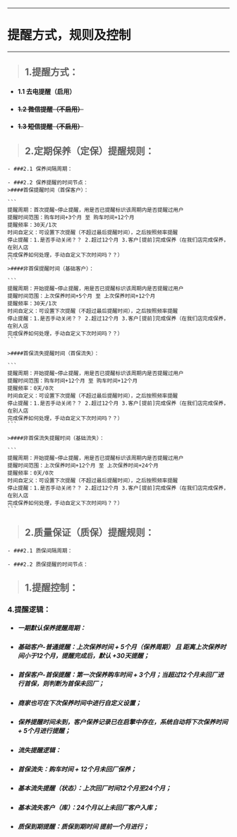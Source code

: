 
---

# 提醒方式，规则及控制

---

> ## 1.提醒方式：  

- #### 1.1 去电提醒（启用）
- #### ~~1.2 微信提醒（不启用）~~
- #### ~~1.3 短信提醒（不启用）~~

> ## 2.定期保养（定保）提醒规则：  

    - ###2.1 保养间隔周期：
    
    - ###2.2 保养提醒的时间节点：
    >####首保提醒时间（首保客户）：  
    
    ```
    提醒周期：首次提醒~停止提醒，用是否已提醒标识该周期内是否提醒过用户
    提醒时间范围：购车时间+3个月 至 购车时间+12个月
    提醒频率：30天/1次
    时间自定义：可设置下次提醒（不超过最后提醒时间），之后按照频率提醒
    停止提醒：1.是否手动关闭？？ 2.超过12个月 3.客户[提前]完成保养（在我们店完成保养，在别人店
    完成保养如何处理，手动自定义下次时间吗？？）
    ```  
    >####非首保提醒时间（基础客户）：  
    
    ```
    提醒周期：开始提醒~停止提醒，用是否已提醒标识该周期内是否提醒过用户
    提醒时间范围：上次保养时间+5个月 至 上次保养时间+12个月
    提醒频率：30天/1次
    时间自定义：可设置下次提醒（不超过最后提醒时间），之后按照频率提醒
    停止提醒：1.是否手动关闭？？ 2.超过12个月 3.客户[提前]完成保养（在我们店完成保养，在别人店
    完成保养如何处理，手动自定义下次时间吗？？）
    ```
    
    >####首保流失提醒时间（首保流失）：  
    
    ```
    提醒周期：开始提醒~停止提醒，用是否已提醒标识该周期内是否提醒过用户
    提醒时间范围：购车时间+12个月 至 购车时间+12个月
    提醒频率：0天/0次
    时间自定义：可设置下次提醒（不超过最后提醒时间），之后按照频率提醒
    停止提醒：1.是否手动关闭？？ 2.超过12个月 3.客户[提前]完成保养（在我们店完成保养，在别人店
    完成保养如何处理，手动自定义下次时间吗？？）
    ```

    >####非首保流失提醒时间（基础流失）：  

    ```
    提醒周期：开始提醒~停止提醒，用是否已提醒标识该周期内是否提醒过用户
    提醒时间范围：上次保养时间+12个月 至 上次保养时间+24个月
    提醒频率：0天/0次
    时间自定义：可设置下次提醒（不超过最后提醒时间），之后按照频率提醒
    停止提醒：1.是否手动关闭？？ 2.超过12个月 3.客户[提前]完成保养（在我们店完成保养，在别人店
    完成保养如何处理，手动自定义下次时间吗？？）
    ```

> ## 2.质量保证（质保）提醒规则：  

    - ###2.1 质保间隔周期：
    
    - ###2.2 质保提醒的时间节点：



> ## 1.提醒控制：  


### 4.提醒逻辑：

* ##### 一期默认保养提醒周期：
* ##### 基础客户-普通提醒：上次保养时间 + 5个月（保养周期） 且 距离上次保养时间小于12个月，提醒完成后，默认 +30天提醒；
* ##### 首保客户-首保提醒：第一次保养购车时间 + 3个月；当超过12个月未回厂进行首保，则判断为首保未回厂；
* ##### 商家也可在下次保养时间中进行自定义设置；
* ##### 保养提醒时间未到，客户保养记录已在启擎中存在，系统自动将下次保养时间 + 5个月进行提醒；
* ##### 流失提醒逻辑：
* ##### 首保流失：购车时间 + 12个月未回厂保养；
* ##### 基本流失提醒（状态）：上次回厂时间12个月至24个月；
* ##### 基本流失客户（库）：24个月以上未回厂客户入库；
* ##### 质保到期提醒：质保到期时间 提前一个月进行；



